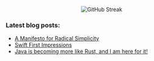 <p align="center">
  <img src="https://github-readme-streak-stats.herokuapp.com?user=joshaustintech&theme=dark&hide_border=true" alt="GitHub Streak" />
</p>

<h3 align="left">Latest blog posts:</h3>

<!-- BLOG-POST-LIST:START -->
- [A Manifesto for Radical Simplicity](https://joshaustin.tech/blog/a-manifesto-for-radical-simplicity/)
- [Swift First Impressions](https://joshaustin.tech/blog/swift-first-impressions/)
- [Java is becoming more like Rust, and I am here for it!](https://joshaustin.tech/blog/java-is-becoming-rust/)
<!-- BLOG-POST-LIST:END -->
